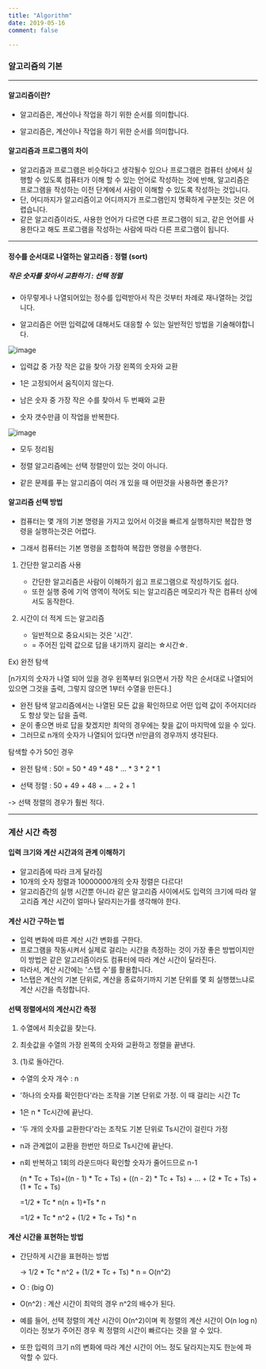 ```yaml
---
title: "Algorithm"
date: 2019-05-16
comment: false

---
```


### 알고리즘의 기본

----

#### 알고리즘이란?

- 알고리즘은, 계산이나 작업을 하기 위한 순서를 의미합니다.

- 알고리즘은, 계산이나 작업을 하기 위한 순서를 의미합니다.



#### 알고리즘과 프로그램의 차이

- 알고리즘과 프로그램은 비슷하다고 생각될수 있으나 프로그램은 컴퓨터 상에서 실행할 수 있도록 컴퓨터가 이해 할 수 있는 언어로 작성하는 것에 반해, 알고리즘은 프로그램을 작성하는 이전 단계에서 사람이 이해할 수 있도록 작성하는 것입니다.
- 단, 어디까지가 알고리즘이고 어디까지가 프로그램인지 명확하게 구분짓는 것은 어렵습니다.
- 같은 알고리즘이라도, 사용한 언어가 다르면 다른 프로그램이 되고, 같은 언어를 사용한다고 해도 프로그램을 작성하는 사람에 따라 다른 프로그램이 됩니다.



-----



#### 정수를 순서대로 나열하는 알고리즘 : 정렬 (sort)

##### 	작은 숫자를 찾아서 교환하기 : 선택 정렬

- 아무렇게나 나열되어있는 정수를 입력받아서 작은 것부터 차례로 재나열하는 것입니다.

- 알고리즘은 어떤 입력값에 대해서도 대응할 수 있는 일반적인 방법을 기술해야합니다.



![image](https://user-images.githubusercontent.com/26815767/57982966-421ed000-7a87-11e9-834b-93d7e464d7c1.png)

- 입력값 중 가장 작은 값을 찾아 가장 왼쪽의 숫자와 교환

- 1은 고정되어서 움직이지 않는다.

- 남은 숫자 중 가장 작은 수를 찾아서 두 번째와 교환

- 숫자 갯수만큼 이 작업을 반복한다.

  

![image](https://user-images.githubusercontent.com/26815767/57983057-75ae2a00-7a88-11e9-97d5-fe989d299048.png)

- 모두 정리됨

  

- 정렬 알고리즘에는 선택 정렬만이 있는 것이 아니다.
- 같은 문제를 푸는 알고리즘이 여러 개 있을 때 어떤것을 사용하면 좋은가?



#### 알고리즘 선택 방법

- 컴퓨터는 몇 개의 기본 명령을 가지고 있어서 이것을 빠르게 실행하지만 복잡한 명령을 실행하는것은 어렵다.

- 그래서 컴퓨터는 기본 명령을 조합하여 복잡한 명령을 수행한다.

1. 간단한 알고리즘 사용
   - 간단한 알고리즘은 사람이 이해하기 쉽고 프로그램으로 작성하기도 쉽다.
   - 또한 실행 중에 기억 영역이 적어도 되는 알고리즘은 메모리가 작은 컴퓨터 상에서도 동작한다.

2. 시간이 더 적게 드는 알고리즘
   - 일반적으로 중요시되는 것은 '시간'.
   -  = 주어진 입력 값으로 답을 내기까지 걸리는 ☆시간☆.



Ex) 완전 탐색

[n가지의 숫자가 나열 되어 있을 경우 왼쪽부터 읽으면서 가장 작은 순서대로 나열되어 있으면 그것을 출력, 
그렇지 않으면 1부터 수열을 만든다.]

- 완전 탐색 알고리즘에서는 나열된 모든 값을 확인하므로 어떤 입력 값이 주어지더라도 항상 맞는 답을 출력.
- 운이 좋으면 바로 답을 찾겠지만 최악의 경우에는 찾을 값이 마지막에 있을 수 있다.
- 그러므로 n개의 숫자가 나열되어 있다면 n!만큼의 경우까지 생각된다.



탐색할 수가 50인 경우

- 완전 탐색 : 50! = 50 * 49 * 48 * ... * 3 * 2 * 1

- 선택 정렬 : 50 + 49 + 48 + ... + 2 + 1

-> 선택 정렬의 경우가 훨씬 적다.



----



### 계산 시간 측정



#### 입력 크기와 계산 시간과의 관계 이해하기

- 알고리즘에 따라 크게 달라짐
- 10개의 숫자 정렬과 10000000개의 숫자 정렬은 다르다!
- 알고리즘간의 실행 시간뿐 아니라 같은 알고리즘 사이에서도 입력의 크기에 따라 알고리즘 계산 시간이 얼마나 달라지는가를 생각해야 한다.

#### 계산 시간 구하는 법

- 입력 변화에 따른 계산 시간 변화를 구한다.
- 프로그램을 작동시켜서 실제로 걸리는 시간을 측정하는 것이 가장 좋은 방법이지만 이 방법은 같은 알고리즘이라도 컴퓨터에 따라 계산 시간이 달라진다.
- 따라서, 계산 시간에는 '스탭 수'를 활용합니다.
- 1스탭은 계산의 기본 단위로, 계산을 종료하기까지 기본 단위를 몇 회 실행했느냐로 계산 시간을 측정합니다.



#### 선택 정렬에서의 계산시간 측정

1. 수열에서 최솟값을 찾는다.

2. 최솟값을 수열의 가장 왼쪽의 숫자와 교환하고 정렬을 끝낸다.

3. (1)로 돌아간다.

   

- 수열의 숫자 개수 : n

- '하나의 숫자를 확인한다'라는 조작을 기본 단위로 가정. 이 때 걸리는 시간 Tc

- 1은 n * Tc시간에 끝난다.

- '두 개의 숫자를 교환한다'라는 조작도 기본 단위로 Ts시간이 걸린다 가정

- n과 관계없이 교환을 한번만 하므로 Ts시간에 끝난다.

- n회 반복하고 1회의 라운드마다 확인할 숫자가 줄어드므로 n-1

  

  (n * Tc + Ts)+((n - 1) * Tc + Ts) + ((n - 2) * Tc + Ts) + … + (2 * Tc + Ts) + (1 * Tc + Ts)

  =1/2 * Tc * n(n + 1)+Ts * n

  =1/2 * Tc * n^2  + (1/2 * Tc + Ts) * n



#### 계산 시간을 표현하는 방법

- 간단하게 시간을 표현하는 방법

  -> 1/2 * Tc * n^2  + (1/2 * Tc + Ts) * n = O(n^2)

- O : (big O)

- O(n^2) : 계산 시간이 최악의 경우 n^2의 배수가 된다.

- 예를 들어, 선택 정렬의 계산 시간이 O(n^2)이며 퀵 정렬의 계산 시간이 O(n log n)이라는 정보가 주어진 경우 퀵 정렬의 시간이 빠르다는 것을 알 수 있다.

- 또한 입력의 크기 n의 변화에 따라 계산 시간이 어느 정도 달라지는지도 한눈에 파악할 수 있다.



